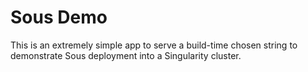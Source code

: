 # Sous Demo

This is an extremely simple app to serve a build-time chosen string to
demonstrate Sous deployment into a Singularity cluster.
